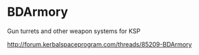 BDArmory
========

Gun turrets and other weapon systems for KSP

http://forum.kerbalspaceprogram.com/threads/85209-BDArmory
